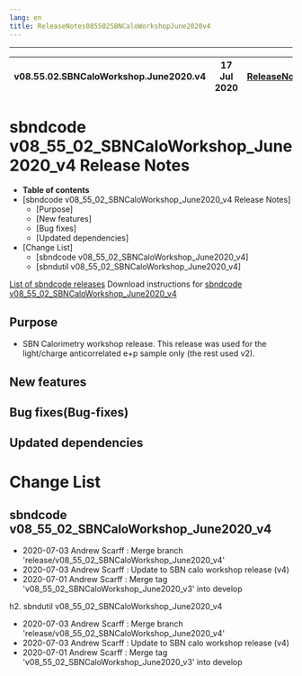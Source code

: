 ```yaml
---
lang: en
title: ReleaseNotes085502SBNCaloWorkshopJune2020v4
---
```


-----------------------------------------------------------------------------
| v08.55.02.SBNCaloWorkshop.June2020.v4 | 17 Jul 2020 | [ReleaseNotes](ReleaseNotes085502SBNCaloWorkshopJune2020v4.html) |
| --- | --- | --- |



sbndcode v08_55_02_SBNCaloWorkshop_June2020_v4 Release Notes
=======================================================================================

-   **Table of contents**
-   [sbndcode v08_55_02_SBNCaloWorkshop_June2020_v4 Release Notes]
    -   [Purpose]
    -   [New features]
    -   [Bug fixes]
    -   [Updated dependencies]
-   [Change List]
    -   [sbndcode v08_55_02_SBNCaloWorkshop_June2020_v4]
    -   [sbndutil v08_55_02_SBNCaloWorkshop_June2020_v4]

[List of sbndcode releases](List_of_SBND_code_releases.html)
Download instructions for [sbndcode v08_55_02_SBNCaloWorkshop_June2020_v4](http://scisoft.fnal.gov/scisoft/bundles/sbnd/v08_55_02_SBNCaloWorkshop_June2020_v4/sbndcode-v08_55_02_SBNCaloWorkshop_June2020_v4.html)

Purpose
---------------------------------------------------

* SBN Calorimetry workshop release. This release was used for the light/charge anticorrelated e+p sample only (the rest used v2).

New features
---------------------------------------------------

Bug fixes(Bug-fixes)
---------------------------------------------------

Updated dependencies
---------------------------------------------------

Change List
==========================================

sbndcode v08_55_02_SBNCaloWorkshop_June2020_v4
---------------------------------------------------

* 2020-07-03  Andrew Scarff : Merge branch 'release/v08_55_02_SBNCaloWorkshop_June2020_v4'
* 2020-07-03  Andrew Scarff : Update to SBN calo workshop release (v4)
* 2020-07-01  Andrew Scarff : Merge tag 'v08_55_02_SBNCaloWorkshop_June2020_v3' into develop

h2. sbndutil v08_55_02_SBNCaloWorkshop_June2020_v4

* 2020-07-03  Andrew Scarff : Merge branch 'release/v08_55_02_SBNCaloWorkshop_June2020_v4'
* 2020-07-03  Andrew Scarff : Update to SBN calo workshop release (v4)
* 2020-07-01  Andrew Scarff : Merge tag 'v08_55_02_SBNCaloWorkshop_June2020_v3' into develop
